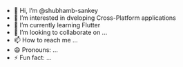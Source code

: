 - 👋 Hi, I’m @shubhamb-sankey
- 👀 I’m interested in dveloping Cross-Platform applications 
- 🌱 I’m currently learning Flutter
- 💞️ I’m looking to collaborate on ...
- 📫 How to reach me ...
- 😄 Pronouns: ...
- ⚡ Fun fact: ...

<!---
shubhamb-sankey/shubhamb-sankey is a ✨ special ✨ repository because its `README.md` (this file) appears on your GitHub profile.
You can click the Preview link to take a look at your changes.
--->
